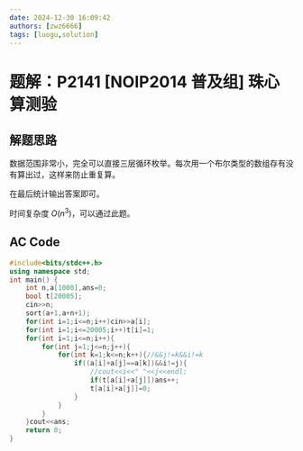 ```yaml
---
date: 2024-12-30 16:09:42
authors: [zwz6666]
tags: [luogu,solution]
---
```

# 题解：P2141 [NOIP2014 普及组] 珠心算测验
## 解题思路
数据范围非常小，完全可以直接三层循环枚举。每次用一个布尔类型的数组存有没有算出过，这样来防止重复算。

在最后统计输出答案即可。

时间复杂度 $O(n^3)$，可以通过此题。
<!-- truncate -->
## AC Code

```cpp
#include<bits/stdc++.h>
using namespace std;
int main() {
	int n,a[1000],ans=0;
	bool t[20005];
	cin>>n;
	sort(a+1,a+n+1);
	for(int i=1;i<=n;i++)cin>>a[i];
	for(int i=1;i<=20005;i++)t[i]=1;
	for(int i=1;i<=n;i++){
		for(int j=1;j<=n;j++){
			for(int k=1;k<=n;k++){//&&j!=k&&i!=k
				if((a[i]+a[j]==a[k])&&i!=j){
					//cout<<i<<" "<<j<<endl;
					if(t[a[i]+a[j]])ans++;
					t[a[i]+a[j]]=0;
				}
			}
		}
	}cout<<ans;
	return 0;
}
```
